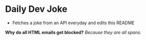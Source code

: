 
# Daily Dev Joke

- Fetches a joke from an API everyday and edits this README

**Why do all HTML emails get blocked?**
*Because they are all spans.*